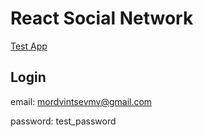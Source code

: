 # React Social Network

<a href="https://mordvintsevmv.github.io/React_SocialNetwork" target="_blank">Test App</a>

## Login
email: mordvintsevmv@gmail.com

password: test_password
